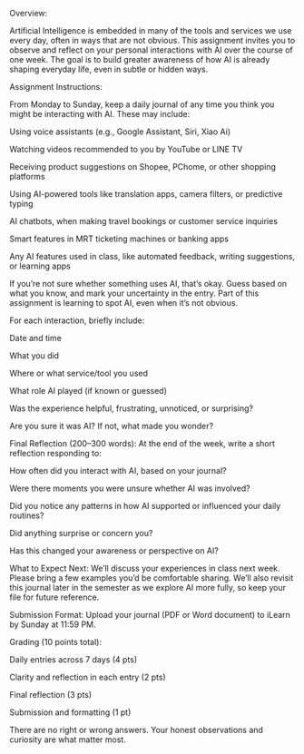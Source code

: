 Overview:

Artificial Intelligence is embedded in many of the tools and services we use every day, often in ways that are not obvious. This assignment invites you to observe and reflect on your personal interactions with AI over the course of one week. The goal is to build greater awareness of how AI is already shaping everyday life, even in subtle or hidden ways.



Assignment Instructions:

From Monday to Sunday, keep a daily journal of any time you think you might be interacting with AI. These may include:

Using voice assistants (e.g., Google Assistant, Siri, Xiao Ai)

Watching videos recommended to you by YouTube or LINE TV

Receiving product suggestions on Shopee, PChome, or other shopping platforms

Using AI-powered tools like translation apps, camera filters, or predictive typing

AI chatbots, when making travel bookings or customer service inquiries

Smart features in MRT ticketing machines or banking apps

Any AI features used in class, like automated feedback, writing suggestions, or learning apps

If you’re not sure whether something uses AI, that’s okay. Guess based on what you know, and mark your uncertainty in the entry. Part of this assignment is learning to spot AI, even when it’s not obvious.



For each interaction, briefly include:

Date and time

What you did

Where or what service/tool you used

What role AI played (if known or guessed)

Was the experience helpful, frustrating, unnoticed, or surprising?

Are you sure it was AI? If not, what made you wonder?

Final Reflection (200–300 words):
At the end of the week, write a short reflection responding to:

How often did you interact with AI, based on your journal?

Were there moments you were unsure whether AI was involved?

Did you notice any patterns in how AI supported or influenced your daily routines?

Did anything surprise or concern you?

Has this changed your awareness or perspective on AI?

What to Expect Next:
We’ll discuss your experiences in class next week. Please bring a few examples you’d be comfortable sharing. We’ll also revisit this journal later in the semester as we explore AI more fully, so keep your file for future reference.



Submission Format:
Upload your journal (PDF or Word document) to iLearn by Sunday at 11:59 PM.



Grading (10 points total):

Daily entries across 7 days (4 pts)

Clarity and reflection in each entry (2 pts)

Final reflection (3 pts)

Submission and formatting (1 pt)

There are no right or wrong answers. Your honest observations and curiosity are what matter most.